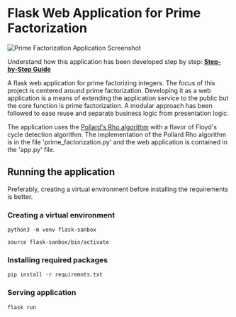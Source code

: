 # Flask Web Application for Prime Factorization

![Prime Factorization Application Screenshot](https://ik.imagekit.io/8mch78q847k/prime-factorization-demo_XuHZZrAL9.png?ik-sdk-version=javascript-1.4.3&updatedAt=1677315114588)

Understand how this application has been developed step by step: [**Step-by-Step Guide**](https://iq.opengenus.org/prime-factorization-web-application/)

A flask web application for prime factorizing integers. The focus of this project is centered around prime factorization.
Developing it as a web application is a means of extending the application service to the public but the core function is prime factorization. A modular approach has been followed to ease reuse and separate business logic from presentation logic.

The application uses the [Pollard's Rho algorithm](https://iq.opengenus.org/pollards-rho-algorithm/) with a flavor of Floyd's cycle detection algorithm. The implementation
of the Pollard Rho algorithm is in the file 'prime_factorization.py' and the web application is
contained in the 'app.py' file.

## Running the application

Preferably, creating a virtual environment before installing the requirements is better.

### Creating a virtual environment

`python3 -m venv flask-sanbox`

`source flask-sanbox/bin/activate`

### Installing required packages

`pip install -r requiremnts.txt`

### Serving application

`flask run`
